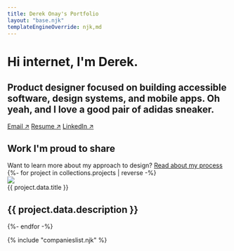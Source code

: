 ```yaml
---
title: Derek Onay's Portfolio
layout: "base.njk"
templateEngineOverride: njk,md
---
```


<!-- Portfolios should highlight challenges you faced, how you collaborated with others, what you learned, and the personal/business/end-user impact of your work. -->
<div class="hero-top fade-in">

# Hi internet, I'm Derek. 
## Product designer focused on building accessible software, design systems, and mobile apps. Oh yeah, and I love a good pair of adidas sneaker.
<div class="choose-adventure">
    <a href="mailto:derek.onay@gmail.com">Email &#8599;</a>
    <a target="_blank" href="/assets/Resume-2024.pdf" download="DerekOnay-Resume.pdf">Resume &#8599;</a>
    <a target="_blank" href="https://www.linkedin.com/in/derek-onay/">LinkedIn &#8599;</a>
    <!-- <a href="/" class="button-inverse">experience the chaos</a> -->
</div>
</div>


<div id="projects" name="projects" class="project-container fade-in">

<h2>Work I'm proud to share</h2>
<span style="color: var(--font-secondary);">Want to learn more about my approach to design? <a href="/process">Read about my process</a></span>
<section>
    <div class="projects-grid">
        {%- for project in collections.projects | reverse -%}
            <div id="{{ project.data.client}}" class="project-card" role="button" tabindex="0" onclick="location.href='{{project.url}}'">
                <div class="image-wrap">
                    <img id="project-image" src="/assets/projects/{{ project.data.client }}/{{ project.data.image }}" />
                </div>
                <!-- <div class="icon">
                    <img src="/assets/logos/{{ project.data.logo }}" alt="{{ project.data.title }} app icon">    
                </div> -->
                <div class="title">{{ project.data.title }}</div>
                <h2>{{ project.data.description }}</h2>
            </div>
        {%- endfor -%}
    </div>
</section>

{% include "companieslist.njk" %}
</div>

<!-- Testimonials Add in eventually -->





